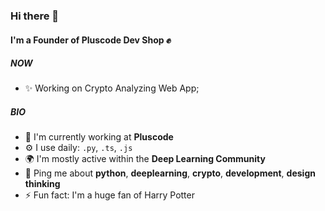 ### Hi there 👋

#### I'm a Founder of Pluscode Dev Shop ✊

##### NOW

- ✨ Working on Crypto Analyzing Web App;

##### BIO

- 🏢 I'm currently working at **Pluscode**
- ⚙️ I use daily: `.py`, `.ts`, `.js` 
- 🌍 I'm mostly active within the **Deep Learning Community**
- 💬 Ping me about **python**, **deeplearning**, **crypto**, **development**, **design thinking**
- ⚡️ Fun fact: I'm a huge fan of Harry Potter
